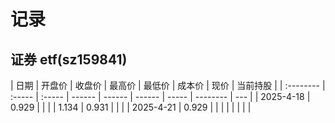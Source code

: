 # 记录

## 证券 etf(sz159841)

| 日期      | 开盘价 | 收盘价 | 最高价 | 最低价 | 成本价 | 现价  | 当前持股 |
| :-------- | :----- | :----- | ------ | ------ | ------ | ----- | -------- | --- |
| 2025-4-18 | 0.929  |        |        |        | 1.134  | 0.931 |          |     |
| 2025-4-21 | 0.929  |        |        |        |        |       |          |     |
